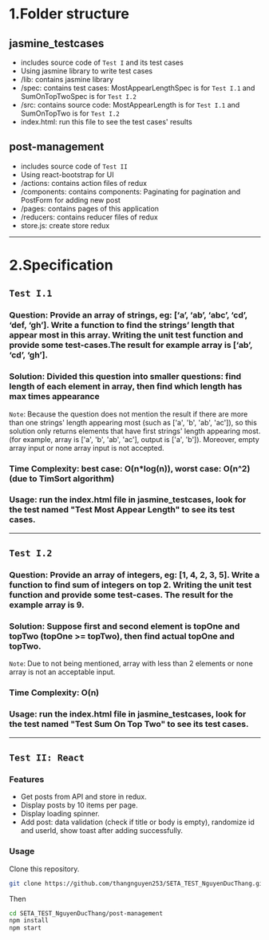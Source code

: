 # 1.Folder structure

## jasmine_testcases

- includes source code of `Test I` and its test cases
- Using jasmine library to write test cases
- /lib: contains jasmine library
- /spec: contains test cases: MostAppearLengthSpec is for `Test I.1` and SumOnTopTwoSpec is for `Test I.2`
- /src: contains source code: MostAppearLength is for `Test I.1` and SumOnTopTwo is for `Test I.2`
- index.html: run this file to see the test cases' results

## post-management

- includes source code of `Test II`
- Using react-bootstrap for UI
- /actions: contains action files of redux
- /components: contains components: Paginating for pagination and PostForm for adding new post
- /pages: contains pages of this application
- /reducers: contains reducer files of redux
- store.js: create store redux


--------------------------------------------------------------------------------------------------------------------------
# 2.Specification

## `Test I.1`

### Question: Provide an array of strings, eg: [‘a’, ‘ab’, ‘abc’, ‘cd’, ‘def, ‘gh’]. Write a function to find the strings’ length that appear most in this array. Writing the unit test function and provide some test-cases.The result for example array is [‘ab’, ‘cd’, ‘gh’].

### Solution: Divided this question into smaller questions: find length of each element in array, then find which length has max times appearance

`Note`: Because the question does not mention the result if there are more than one strings' length appearing most (such as ['a', 'b', 'ab', 'ac']), so this solution only returns elements that have first strings' length appearing most. (for example, array is ['a', 'b', 'ab', 'ac'], output is ['a', 'b']). Moreover, empty array input or none array input is not accepted.

### Time Complexity: best case: O(n\*log(n)), worst case: O(n^2) (due to TimSort algorithm)

### Usage: run the index.html file in jasmine_testcases, look for the test named "Test Most Appear Length" to see its test cases.



--------------------------------------------------------------------------------------------------------------------------------

## `Test I.2`

### Question: Provide an array of integers, eg: [1, 4, 2, 3, 5]. Write a function to find sum of integers on top 2. Writing the unit test function and provide some test-cases. The result for the example array is 9.

### Solution: Suppose first and second element is topOne and topTwo (topOne >= topTwo), then find actual topOne and topTwo.

`Note`: Due to not being mentioned, array with less than 2 elements or none array is not an acceptable input.

### Time Complexity: O(n)

### Usage: run the index.html file in jasmine_testcases, look for the test named "Test Sum On Top Two" to see its test cases.


------------------------------------------------------------------------------------------------------------------------------

## `Test II: React`

### Features

- Get posts from API and store in redux.
- Display posts by 10 items per page.
- Display loading spinner.
- Add post: data validation (check if title or body is empty), randomize id and userId, show toast after adding successfully.

### Usage

Clone this repository.

```bash
git clone https://github.com/thangnguyen253/SETA_TEST_NguyenDucThang.git
```

Then

```bash
cd SETA_TEST_NguyenDucThang/post-management
npm install
npm start
```
